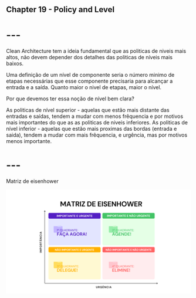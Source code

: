 ## Chapter 19 - Policy and Level


# ---

Clean Architecture tem a ideia fundamental que as politicas de niveis mais altos, não devem depender dos detalhes das politicas de níveis mais baixos. 

Uma definição de um nível de componente seria o número minimo de etapas necessárias que esse componente precisaria para alcançar a entrada e a saída. Quanto maior o nivel de etapas, maior o nível.


Por que devemos ter essa noção de nível bem clara?

As politicas de nível superior - aquelas que estão mais distante das entradas e saídas, tendem a mudar com menos frêquencia e por motivos mais importantes do que as as politicas de niveis inferiores. 
As politicas de nível inferior - aquelas que estão mais proximas das bordas (entrada e saida), tendem a mudar com mais frêquencia, e urgência, mas por motivos menos importante.

# ---

Matriz de eisenhower

![Matriz de Eisenhower](../docs/images/matriz-de-eisenhower.png)


